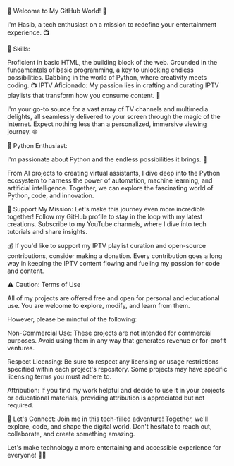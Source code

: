 👋 Welcome to My GitHub World! 🌟

I'm Hasib, a tech enthusiast on a mission to redefine your entertainment experience. 📺

🔧 Skills:

Proficient in basic HTML, the building block of the web.
Grounded in the fundamentals of basic programming, a key to unlocking endless possibilities.
Dabbling in the world of Python, where creativity meets coding.
📺 IPTV Aficionado:
My passion lies in crafting and curating IPTV playlists that transform how you consume content. 🚀

I'm your go-to source for a vast array of TV channels and multimedia delights, all seamlessly delivered to your screen through the magic of the internet. Expect nothing less than a personalized, immersive viewing journey. 🌐

🐍 Python Enthusiast:

I'm passionate about Python and the endless possibilities it brings. 🚀

From AI projects to creating virtual assistants, I dive deep into the Python ecosystem to harness the power of automation, machine learning, and artificial intelligence. Together, we can explore the fascinating world of Python, code, and innovation.

🤝 Support My Mission:
Let's make this journey even more incredible together! Follow my GitHub profile to stay in the loop with my latest creations. Subscribe to my YouTube channels, where I dive into tech tutorials and share insights.

💰 If you'd like to support my IPTV playlist curation and open-source contributions, consider making a donation. Every contribution goes a long way in keeping the IPTV content flowing and fueling my passion for code and content.

⚠️ Caution: Terms of Use

All of my projects are offered free and open for personal and educational use. You are welcome to explore, modify, and learn from them.

However, please be mindful of the following:

Non-Commercial Use: These projects are not intended for commercial purposes. Avoid using them in any way that generates revenue or for-profit ventures.

Respect Licensing: Be sure to respect any licensing or usage restrictions specified within each project's repository. Some projects may have specific licensing terms you must adhere to.

Attribution: If you find my work helpful and decide to use it in your projects or educational materials, providing attribution is appreciated but not required.


🚀 Let's Connect:
Join me in this tech-filled adventure! Together, we'll explore, code, and shape the digital world. Don't hesitate to reach out, collaborate, and create something amazing.

Let's make technology a more entertaining and accessible experience for everyone! 🚀✨
